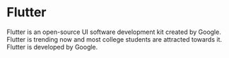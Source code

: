 # Flutter 
Flutter is an open-source UI software development kit created by Google. 
Flutter is trending now and most college students are attracted towards it.
Flutter is developed by Google.

